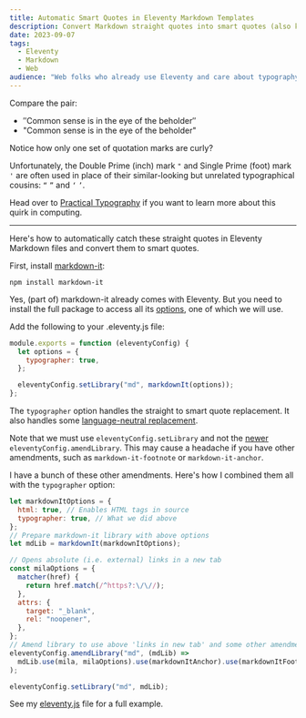 ```yaml
---
title: Automatic Smart Quotes in Eleventy Markdown Templates
description: Convert Markdown straight quotes into smart quotes (also known as curly quotes).
date: 2023-09-07
tags:
  - Eleventy
  - Markdown
  - Web
audience: "Web folks who already use Eleventy and care about typography. Warning: knowing the difference between straight and smart quotes may ruin subtitles, signage, and most text on the internet for you."
---
```


Compare the pair:

- &Prime;Common sense is in the eye of the beholder&Prime;
- "Common sense is in the eye of the beholder"

Notice how only one set of quotation marks are curly?

Unfortunately, the Double Prime (inch) mark `"` and Single Prime (foot) mark `'` are often used in place of their similar-looking but unrelated typographical cousins: `“` `”` and `‘` `’`.

Head over to [Practical Typography](https://practicaltypography.com/straight-and-curly-quotes.html) if you want to learn more about this quirk in computing.

---

Here's how to automatically catch these straight quotes in Eleventy Markdown files and convert them to smart quotes.

First, install [markdown-it](https://github.com/markdown-it/markdown-it):

```shell
npm install markdown-it
```

Yes, (part of) markdown-it already comes with Eleventy. But you need to install the full package to access all its [options](https://github.com/markdown-it/markdown-it#init-with-presets-and-options), one of which we will use.

Add the following to your .eleventy.js file:

```js
module.exports = function (eleventyConfig) {
  let options = {
    typographer: true,
  };

  eleventyConfig.setLibrary("md", markdownIt(options));
};
```

The `typographer` option handles the straight to smart quote replacement. It also handles some [language-neutral replacement](https://github.com/markdown-it/markdown-it/blob/master/lib/rules_core/replacements.js).

Note that we must use `eleventyConfig.setLibrary` and not the [newer](https://www.11ty.dev/docs/languages/markdown/#optional-amend-the-library-instance) `eleventyConfig.amendLibrary`. This may cause a headache if you have other amendments, such as `markdown-it-footnote` or `markdown-it-anchor`.

I have a bunch of these other amendments. Here's how I combined them all with the `typographer` option:

```js
let markdownItOptions = {
  html: true, // Enables HTML tags in source
  typographer: true, // What we did above
};
// Prepare markdown-it library with above options
let mdLib = markdownIt(markdownItOptions);

// Opens absolute (i.e. external) links in a new tab
const milaOptions = {
  matcher(href) {
    return href.match(/^https?:\/\//);
  },
  attrs: {
    target: "_blank",
    rel: "noopener",
  },
};
// Amend library to use above 'links in new tab' and some other amendments
eleventyConfig.amendLibrary("md", (mdLib) =>
  mdLib.use(mila, milaOptions).use(markdownItAnchor).use(markdownItFootnote)
);

eleventyConfig.setLibrary("md", mdLib);
```

See my [eleventy.js](https://github.com/dnywh/dannywhite.net/blob/ea8a622ede31d4cf66c7cdad5a9ec1b62a617f57/.eleventy.js#L224-L249) file for a full example.
